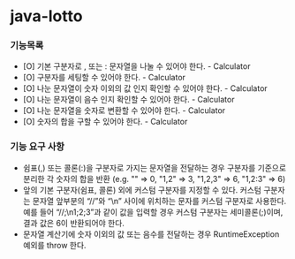 # java-lotto

### 기능목록

- [O] 기본 구분자로 , 또는 : 문자열을 나눌 수 있어야 한다. - Calculator
- [O] 구분자를 세팅할 수 있어야 한다. - Calculator
- [O] 나눈 문자열이 숫자 이외의 값 인지 확인할 수 있어야 한다. - Calculator
- [O] 나눈 문자열이 음수 인지 확인할 수 있어야 한다. - Calculator
- [O] 나눈 문자열을 숫자로 변환할 수 있어야 한다. - Calculator
- [O] 숫자의 합을 구할 수 있어야 한다. - Calculator


### 기능 요구 사항
- 쉼표(,) 또는 콜론(:)을 구분자로 가지는 문자열을 전달하는 경우 구분자를 기준으로 분리한 각 숫자의 합을 반환 (e.g. "" => 0, "1,2" => 3, "1,2,3" => 6, "1,2:3" => 6)
- 앞의 기본 구분자(쉼표, 콜론) 외에 커스텀 구분자를 지정할 수 있다. 커스텀 구분자는 문자열 앞부분의 “//”와 “\n” 사이에 위치하는 문자를 커스텀 구분자로 사용한다. 예를 들어 “//;\n1;2;3”과 같이 값을 입력할 경우 커스텀 구분자는 세미콜론(;)이며, 결과 값은 6이 반환되어야 한다.
- 문자열 계산기에 숫자 이외의 값 또는 음수를 전달하는 경우 RuntimeException 예외를 throw 한다.
